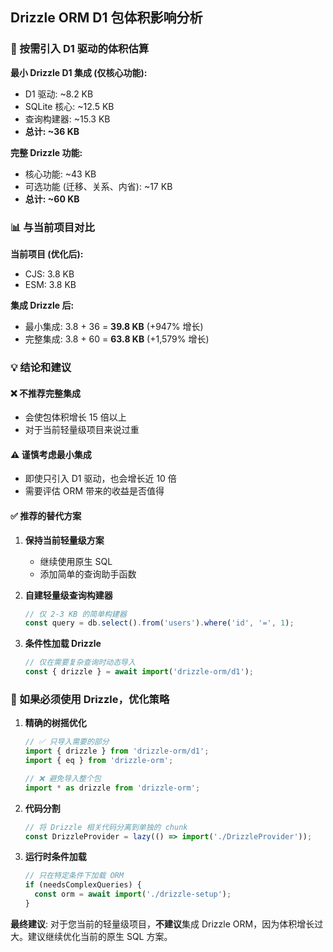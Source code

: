 ## Drizzle ORM D1 包体积影响分析

### 🎯 按需引入 D1 驱动的体积估算

**最小 Drizzle D1 集成 (仅核心功能):**
- D1 驱动: ~8.2 KB
- SQLite 核心: ~12.5 KB  
- 查询构建器: ~15.3 KB
- **总计: ~36 KB**

**完整 Drizzle 功能:**
- 核心功能: ~43 KB
- 可选功能 (迁移、关系、内省): ~17 KB
- **总计: ~60 KB**

### 📊 与当前项目对比

**当前项目 (优化后):**
- CJS: 3.8 KB
- ESM: 3.8 KB

**集成 Drizzle 后:**
- 最小集成: 3.8 + 36 = **39.8 KB** (+947% 增长)
- 完整集成: 3.8 + 60 = **63.8 KB** (+1,579% 增长)

### 💡 结论和建议

#### ❌ 不推荐完整集成
- 会使包体积增长 15 倍以上
- 对于当前轻量级项目来说过重

#### ⚠️ 谨慎考虑最小集成
- 即使只引入 D1 驱动，也会增长近 10 倍
- 需要评估 ORM 带来的收益是否值得

#### ✅ 推荐的替代方案

1. **保持当前轻量级方案**
   - 继续使用原生 SQL
   - 添加简单的查询助手函数

2. **自建轻量级查询构建器**
   ```typescript
   // 仅 2-3 KB 的简单构建器
   const query = db.select().from('users').where('id', '=', 1);
   ```

3. **条件性加载 Drizzle**
   ```typescript
   // 仅在需要复杂查询时动态导入
   const { drizzle } = await import('drizzle-orm/d1');
   ```

### 🎨 如果必须使用 Drizzle，优化策略

1. **精确的树摇优化**
   ```typescript
   // ✅ 只导入需要的部分
   import { drizzle } from 'drizzle-orm/d1';
   import { eq } from 'drizzle-orm';
   
   // ❌ 避免导入整个包
   import * as drizzle from 'drizzle-orm';
   ```

2. **代码分割**
   ```typescript
   // 将 Drizzle 相关代码分离到单独的 chunk
   const DrizzleProvider = lazy(() => import('./DrizzleProvider'));
   ```

3. **运行时条件加载**
   ```typescript
   // 只在特定条件下加载 ORM
   if (needsComplexQueries) {
     const orm = await import('./drizzle-setup');
   }
   ```

**最终建议**: 对于您当前的轻量级项目，**不建议**集成 Drizzle ORM，因为体积增长过大。建议继续优化当前的原生 SQL 方案。
